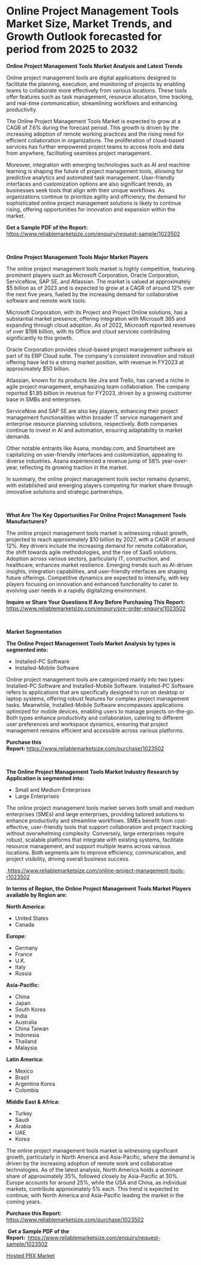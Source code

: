 <p><h1>Online Project Management Tools Market Size, Market Trends, and Growth Outlook forecasted for period from 2025 to 2032</h1></p><p><strong>Online Project Management Tools Market Analysis and Latest Trends</strong></p>
<p><p>Online project management tools are digital applications designed to facilitate the planning, execution, and monitoring of projects by enabling teams to collaborate more effectively from various locations. These tools offer features such as task management, resource allocation, time tracking, and real-time communication, streamlining workflows and enhancing productivity.</p><p>The Online Project Management Tools Market is expected to grow at a CAGR of 7.6% during the forecast period. This growth is driven by the increasing adoption of remote working practices and the rising need for efficient collaboration in organizations. The proliferation of cloud-based services has further empowered project teams to access tools and data from anywhere, facilitating seamless project management.</p><p>Moreover, integration with emerging technologies such as AI and machine learning is shaping the future of project management tools, allowing for predictive analytics and automated task management. User-friendly interfaces and customization options are also significant trends, as businesses seek tools that align with their unique workflows. As organizations continue to prioritize agility and efficiency, the demand for sophisticated online project management solutions is likely to continue rising, offering opportunities for innovation and expansion within the market.</p></p>
<p><strong>Get a Sample PDF of the Report:&nbsp;</strong> <a href="https://www.reliablemarketsize.com/enquiry/request-sample/1023502?utm_campaign=1903&utm_medium=2&utm_source=Github&utm_content=ia&utm_term=05032025&utm_id=online-project-management-tools">https://www.reliablemarketsize.com/enquiry/request-sample/1023502</a></p>
<p>&nbsp;</p>
<p><strong>Online Project Management Tools Major Market Players</strong></p>
<p><p>The online project management tools market is highly competitive, featuring prominent players such as Microsoft Corporation, Oracle Corporation, ServiceNow, SAP SE, and Atlassian. The market is valued at approximately $5 billion as of 2023 and is expected to grow at a CAGR of around 12% over the next five years, fueled by the increasing demand for collaborative software and remote work tools.</p><p>Microsoft Corporation, with its Project and Project Online solutions, has a substantial market presence, offering integration with Microsoft 365 and expanding through cloud adoption. As of 2022, Microsoft reported revenues of over $198 billion, with its Office and cloud services contributing significantly to this growth.</p><p>Oracle Corporation provides cloud-based project management software as part of its ERP Cloud suite. The company's consistent innovation and robust offering have led to a strong market position, with revenue in FY2023 at approximately $50 billion.</p><p>Atlassian, known for its products like Jira and Trello, has carved a niche in agile project management, emphasizing team collaboration. The company reported $1.85 billion in revenue for FY2023, driven by a growing customer base in SMBs and enterprises.</p><p>ServiceNow and SAP SE are also key players, enhancing their project management functionalities within broader IT service management and enterprise resource planning solutions, respectively. Both companies continue to invest in AI and automation, ensuring adaptability to market demands.</p><p>Other notable entrants like Asana, monday.com, and Smartsheet are capitalizing on user-friendly interfaces and customization, appealing to diverse industries. Asana experienced a revenue jump of 58% year-over-year, reflecting its growing traction in the market.</p><p>In summary, the online project management tools sector remains dynamic, with established and emerging players competing for market share through innovative solutions and strategic partnerships.</p></p>
<p>&nbsp;</p>
<p><strong>What Are The Key Opportunities For Online Project Management Tools Manufacturers?</strong></p>
<p><p>The online project management tools market is witnessing robust growth, projected to reach approximately $10 billion by 2027, with a CAGR of around 12%. Key drivers include the increasing demand for remote collaboration, the shift towards agile methodologies, and the rise of SaaS solutions. Adoption across various sectors, particularly IT, construction, and healthcare, enhances market resilience. Emerging trends such as AI-driven insights, integration capabilities, and user-friendly interfaces are shaping future offerings. Competitive dynamics are expected to intensify, with key players focusing on innovation and enhanced functionality to cater to evolving user needs in a rapidly digitalizing environment.</p></p>
<p><strong>Inquire or Share Your Questions If Any Before Purchasing This Report:</strong> <a href="https://www.reliablemarketsize.com/enquiry/pre-order-enquiry/1023502?utm_campaign=1903&utm_medium=2&utm_source=Github&utm_content=ia&utm_term=05032025&utm_id=online-project-management-tools">https://www.reliablemarketsize.com/enquiry/pre-order-enquiry/1023502</a></p>
<p>&nbsp;</p>
<p><strong>Market Segmentation</strong></p>
<p><strong>The Online Project Management Tools Market Analysis by types is segmented into:</strong></p>
<p><ul><li>Installed-PC Software</li><li>Installed-Mobile Software</li></ul></p>
<p><p>Online project management tools are categorized mainly into two types: Installed-PC Software and Installed-Mobile Software. Installed-PC Software refers to applications that are specifically designed to run on desktop or laptop systems, offering robust features for complex project management tasks. Meanwhile, Installed-Mobile Software encompasses applications optimized for mobile devices, enabling users to manage projects on-the-go. Both types enhance productivity and collaboration, catering to different user preferences and workspace dynamics, ensuring that project management remains efficient and accessible across various platforms.</p></p>
<p><strong>Purchase this Report:&nbsp;</strong><a href="https://www.reliablemarketsize.com/purchase/1023502?utm_campaign=1903&utm_medium=2&utm_source=Github&utm_content=ia&utm_term=05032025&utm_id=online-project-management-tools">https://www.reliablemarketsize.com/purchase/1023502</a></p>
<p>&nbsp;</p>
<p><strong>The Online Project Management Tools Market Industry Research by Application is segmented into:</strong></p>
<p><ul><li>Small and Medium Enterprises</li><li>Large Enterprises</li></ul></p>
<p><p>The online project management tools market serves both small and medium enterprises (SMEs) and large enterprises, providing tailored solutions to enhance productivity and streamline workflows. SMEs benefit from cost-effective, user-friendly tools that support collaboration and project tracking without overwhelming complexity. Conversely, large enterprises require robust, scalable platforms that integrate with existing systems, facilitate resource management, and support multiple teams across various locations. Both segments aim to improve efficiency, communication, and project visibility, driving overall business success.</p></p>
<p><a href="https://www.reliablemarketsize.com/online-project-management-tools-r1023502?utm_campaign=1903&utm_medium=2&utm_source=Github&utm_content=ia&utm_term=05032025&utm_id=online-project-management-tools">&nbsp;https://www.reliablemarketsize.com/online-project-management-tools-r1023502</a></p>
<p><strong>In terms of Region, the Online Project Management Tools Market Players available by Region are:</strong></p>
<p>
    <p> <strong> North America: </strong>
        <ul>
            <li>United States</li>
            <li>Canada</li>
        </ul>
        </p> 
    <p> <strong> Europe: </strong>
        <ul>
            <li>Germany</li>
            <li>France</li>
            <li>U.K.</li>
            <li>Italy</li>
            <li>Russia</li>
        </ul>
        </p> 
    <p> <strong> Asia-Pacific: </strong>
        <ul>
            <li>China</li>
            <li>Japan</li>
            <li>South Korea</li>
            <li>India</li>
            <li>Australia</li>
            <li>China Taiwan</li>
            <li>Indonesia</li>
            <li>Thailand</li>
            <li>Malaysia</li>
        </ul>
        </p> 
    <p> <strong> Latin America: </strong>
        <ul>
            <li>Mexico</li>
            <li>Brazil</li>
            <li>Argentina Korea</li>
            <li>Colombia</li>
        </ul>
        </p> 
    <p> <strong> Middle East & Africa: </strong>
        <ul>
            <li>Turkey</li>
            <li>Saudi</li>
            <li>Arabia</li>
            <li>UAE</li>
            <li>Korea</li>
        </ul>
    </p>
    </p>
<p><p>The online project management tools market is witnessing significant growth, particularly in North America and Asia-Pacific, where the demand is driven by the increasing adoption of remote work and collaborative technologies. As of the latest analysis, North America holds a dominant share of approximately 35%, followed closely by Asia-Pacific at 30%. Europe accounts for around 25%, while the USA and China, as individual markets, contribute approximately 5% each. This trend is expected to continue, with North America and Asia-Pacific leading the market in the coming years.</p></p>
<p><strong>Purchase this Report: </strong><a href="https://www.reliablemarketsize.com/purchase/1023502?utm_campaign=1903&utm_medium=2&utm_source=Github&utm_content=ia&utm_term=05032025&utm_id=online-project-management-tools">https://www.reliablemarketsize.com/purchase/1023502</a></p>
<p>&nbsp;<strong>Get a Sample PDF of the Report:&nbsp;&nbsp;</strong><a href="https://www.reliablemarketsize.com/enquiry/request-sample/1023502?utm_campaign=1903&utm_medium=2&utm_source=Github&utm_content=ia&utm_term=05032025&utm_id=online-project-management-tools">https://www.reliablemarketsize.com/enquiry/request-sample/1023502</a></p>
<p><strong></strong></p>
<p><p><a href="https://github.com/djoeamakeh/Market-Research-Report-List-1/blob/main/hosted-pbx-market.md?utm_campaign=1903&utm_medium=2&utm_source=Github&utm_content=ia&utm_term=05032025&utm_id=online-project-management-tools">Hosted PBX Market</a></p></p>